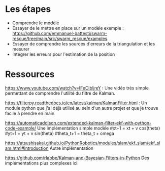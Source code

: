 # Les étapes
 - Comprendre le modèle 
 - Essayer de le mettre en place sur un modèle exemple : https://github.com/emmanuel-battesti/swarm-rescue/tree/main/src/swarm_rescue/examples
 - Essayer de comprendre les sources d'erreurs de la triangulation et les mesurer
 - Intégrer les erreurs pour l'estimation de la position

# Ressources
https://www.youtube.com/watch?v=IFeCIbljreY : Une vidéo très simple permettant de comprendre l'utilité du filtre de Kalman.

https://filterpy.readthedocs.io/en/latest/kalman/KalmanFilter.html : Un module python que j'ai déjà utilisé au sein d'un autre projet et que je trouve facile à prendre en main.

https://automaticaddison.com/extended-kalman-filter-ekf-with-python-code-example/ Une implémentation simple modèle #xt+1 = xt + v cos(theta)
#yt+1 = yt + v sin(theta) 
#theta_t+1 = theta_t + omega

https://atsushisakai.github.io/PythonRobotics/modules/slam/ekf_slam/ekf_slam.html#introduction Autre implémentation

https://github.com/rlabbe/Kalman-and-Bayesian-Filters-in-Python Des implémentations plus complexes ici
